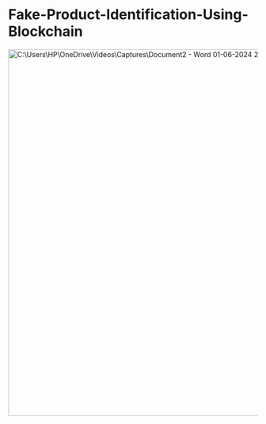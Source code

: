 # Fake-Product-Identification-Using-Blockchain

<img width="739" alt="C:\Users\HP\OneDrive\Videos\Captures\Document2 - Word 01-06-2024 23_29_59.png">



